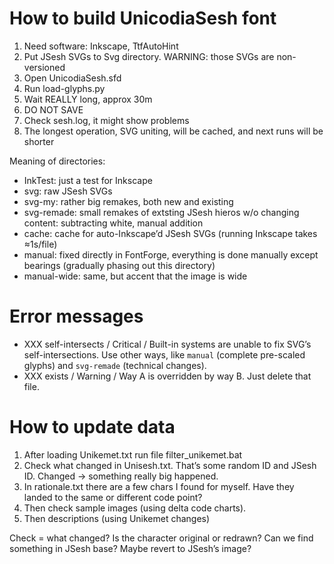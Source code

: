 # How to build UnicodiaSesh font

1. Need software: Inkscape, TtfAutoHint
2. Put JSesh SVGs to Svg directory. WARNING: those SVGs are non-versioned
3. Open UnicodiaSesh.sfd
4. Run load-glyphs.py
5. Wait REALLY long, approx 30m
6. DO NOT SAVE
7. Check sesh.log, it might show problems
8. The longest operation, SVG uniting, will be cached, and next runs will be shorter

Meaning of directories:
- InkTest: just a test for Inkscape
- svg: raw JSesh SVGs
- svg-my: rather big remakes, both new and existing
- svg-remade: small remakes of extsting JSesh hieros w/o changing content: subtracting white, manual addition
- cache: cache for auto-Inkscape’d JSesh SVGs (running Inkscape takes ≈1s/file)
- manual: fixed directly in FontForge, everything is done manually except bearings (gradually phasing out this directory)
- manual-wide: same, but accent that the image is wide

# Error messages

- XXX self-intersects / Critical / Built-in systems are unable to fix SVG’s self-intersections. Use other ways, like ``manual`` (complete pre-scaled glyphs) and ``svg-remade`` (technical changes).
- XXX exists / Warning / Way A is overridden by way B. Just delete that file.

# How to update data

1. After loading Unikemet.txt run file filter_unikemet.bat
2. Check what changed in Unisesh.txt. That’s some random ID and JSesh ID. Changed → something really big happened.
3. In rationale.txt there are a few chars I found for myself. Have they landed to the same or different code point?
4. Then check sample images (using delta code charts).
5. Then descriptions (using Unikemet changes)

Check = what changed? Is the character original or redrawn? Can we find something in JSesh base? Maybe revert to JSesh’s image?